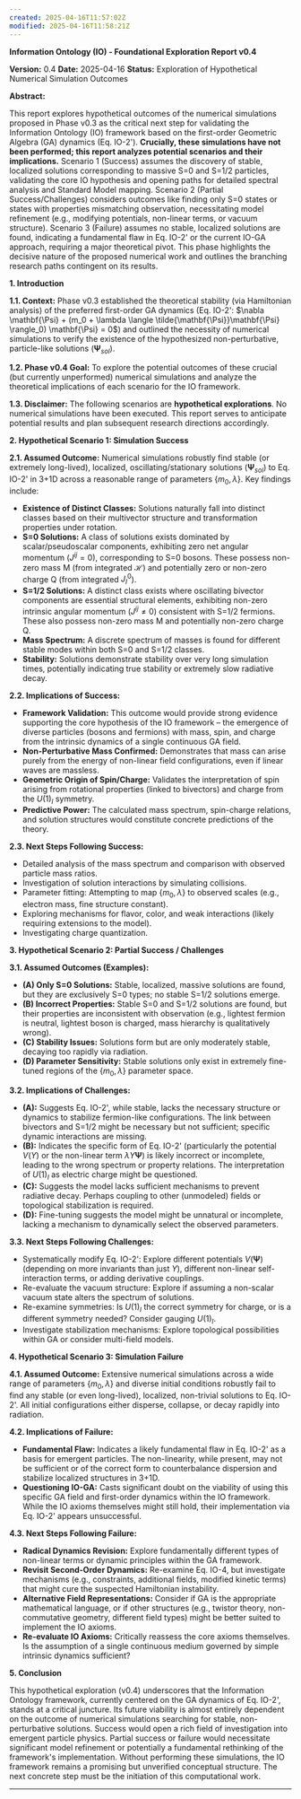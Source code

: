 ```yaml
---
created: 2025-04-16T11:57:02Z
modified: 2025-04-16T11:58:21Z
---
```

**Information Ontology (IO) - Foundational Exploration Report v0.4**

**Version:** 0.4
**Date:** 2025-04-16
**Status:** Exploration of Hypothetical Numerical Simulation Outcomes

**Abstract:**

This report explores hypothetical outcomes of the numerical simulations proposed in Phase v0.3 as the critical next step for validating the Information Ontology (IO) framework based on the first-order Geometric Algebra (GA) dynamics (Eq. IO-2'). **Crucially, these simulations have not been performed; this report analyzes potential scenarios and their implications.** Scenario 1 (Success) assumes the discovery of stable, localized solutions corresponding to massive S=0 and S=1/2 particles, validating the core IO hypothesis and opening paths for detailed spectral analysis and Standard Model mapping. Scenario 2 (Partial Success/Challenges) considers outcomes like finding only S=0 states or states with properties mismatching observation, necessitating model refinement (e.g., modifying potentials, non-linear terms, or vacuum structure). Scenario 3 (Failure) assumes no stable, localized solutions are found, indicating a fundamental flaw in Eq. IO-2' or the current IO-GA approach, requiring a major theoretical pivot. This phase highlights the decisive nature of the proposed numerical work and outlines the branching research paths contingent on its results.

**1. Introduction**

**1.1. Context:** Phase v0.3 established the theoretical stability (via Hamiltonian analysis) of the preferred first-order GA dynamics (Eq. IO-2': $\nabla \mathbf{\Psi} + (m_0 + \lambda \langle \tilde{\mathbf{\Psi}}\mathbf{\Psi} \rangle_0) \mathbf{\Psi} = 0$) and outlined the necessity of numerical simulations to verify the existence of the hypothesized non-perturbative, particle-like solutions ($\mathbf{\Psi}_{sol}$).

**1.2. Phase v0.4 Goal:** To explore the potential outcomes of these crucial (but currently unperformed) numerical simulations and analyze the theoretical implications of each scenario for the IO framework.

**1.3. Disclaimer:** The following scenarios are **hypothetical explorations**. No numerical simulations have been executed. This report serves to anticipate potential results and plan subsequent research directions accordingly.

**2. Hypothetical Scenario 1: Simulation Success**

**2.1. Assumed Outcome:** Numerical simulations robustly find stable (or extremely long-lived), localized, oscillating/stationary solutions ($\mathbf{\Psi}_{sol}$) to Eq. IO-2' in 3+1D across a reasonable range of parameters $\{m_0, \lambda\}$. Key findings include:
*   **Existence of Distinct Classes:** Solutions naturally fall into distinct classes based on their multivector structure and transformation properties under rotation.
*   **S=0 Solutions:** A class of solutions exists dominated by scalar/pseudoscalar components, exhibiting zero net angular momentum ($J^{ij}=0$), corresponding to S=0 bosons. These possess non-zero mass M (from integrated $\mathcal{H}$) and potentially zero or non-zero charge Q (from integrated $J^0_I$).
*   **S=1/2 Solutions:** A distinct class exists where oscillating bivector components are essential structural elements, exhibiting non-zero intrinsic angular momentum ($J^{ij} \neq 0$) consistent with S=1/2 fermions. These also possess non-zero mass M and potentially non-zero charge Q.
*   **Mass Spectrum:** A discrete spectrum of masses is found for different stable modes within both S=0 and S=1/2 classes.
*   **Stability:** Solutions demonstrate stability over very long simulation times, potentially indicating true stability or extremely slow radiative decay.

**2.2. Implications of Success:**
*   **Framework Validation:** This outcome would provide strong evidence supporting the core hypothesis of the IO framework – the emergence of diverse particles (bosons and fermions) with mass, spin, and charge from the intrinsic dynamics of a single continuous GA field.
*   **Non-Perturbative Mass Confirmed:** Demonstrates that mass can arise purely from the energy of non-linear field configurations, even if linear waves are massless.
*   **Geometric Origin of Spin/Charge:** Validates the interpretation of spin arising from rotational properties (linked to bivectors) and charge from the $U(1)_I$ symmetry.
*   **Predictive Power:** The calculated mass spectrum, spin-charge relations, and solution structures would constitute concrete predictions of the theory.

**2.3. Next Steps Following Success:**
*   Detailed analysis of the mass spectrum and comparison with observed particle mass ratios.
*   Investigation of solution interactions by simulating collisions.
*   Parameter fitting: Attempting to map $\{m_0, \lambda\}$ to observed scales (e.g., electron mass, fine structure constant).
*   Exploring mechanisms for flavor, color, and weak interactions (likely requiring extensions to the model).
*   Investigating charge quantization.

**3. Hypothetical Scenario 2: Partial Success / Challenges**

**3.1. Assumed Outcomes (Examples):**
*   **(A) Only S=0 Solutions:** Stable, localized, massive solutions are found, but they are exclusively S=0 types; no stable S=1/2 solutions emerge.
*   **(B) Incorrect Properties:** Stable S=0 and S=1/2 solutions are found, but their properties are inconsistent with observation (e.g., lightest fermion is neutral, lightest boson is charged, mass hierarchy is qualitatively wrong).
*   **(C) Stability Issues:** Solutions form but are only moderately stable, decaying too rapidly via radiation.
*   **(D) Parameter Sensitivity:** Stable solutions only exist in extremely fine-tuned regions of the $\{m_0, \lambda\}$ parameter space.

**3.2. Implications of Challenges:**
*   **(A):** Suggests Eq. IO-2', while stable, lacks the necessary structure or dynamics to stabilize fermion-like configurations. The link between bivectors and S=1/2 might be necessary but not sufficient; specific dynamic interactions are missing.
*   **(B):** Indicates the specific form of Eq. IO-2' (particularly the potential $V(Y)$ or the non-linear term $\lambda Y \mathbf{\Psi}$) is likely incorrect or incomplete, leading to the wrong spectrum or property relations. The interpretation of $U(1)_I$ as electric charge might be questioned.
*   **(C):** Suggests the model lacks sufficient mechanisms to prevent radiative decay. Perhaps coupling to other (unmodeled) fields or topological stabilization is required.
*   **(D):** Fine-tuning suggests the model might be unnatural or incomplete, lacking a mechanism to dynamically select the observed parameters.

**3.3. Next Steps Following Challenges:**
*   Systematically modify Eq. IO-2': Explore different potentials $V(\mathbf{\Psi})$ (depending on more invariants than just $Y$), different non-linear self-interaction terms, or adding derivative couplings.
*   Re-evaluate the vacuum structure: Explore if assuming a non-scalar vacuum state alters the spectrum of solutions.
*   Re-examine symmetries: Is $U(1)_I$ the correct symmetry for charge, or is a different symmetry needed? Consider gauging $U(1)_I$.
*   Investigate stabilization mechanisms: Explore topological possibilities within GA or consider multi-field models.

**4. Hypothetical Scenario 3: Simulation Failure**

**4.1. Assumed Outcome:** Extensive numerical simulations across a wide range of parameters $\{m_0, \lambda\}$ and diverse initial conditions robustly fail to find any stable (or even long-lived), localized, non-trivial solutions to Eq. IO-2'. All initial configurations either disperse, collapse, or decay rapidly into radiation.

**4.2. Implications of Failure:**
*   **Fundamental Flaw:** Indicates a likely fundamental flaw in Eq. IO-2' as a basis for emergent particles. The non-linearity, while present, may not be sufficient or of the correct form to counterbalance dispersion and stabilize localized structures in 3+1D.
*   **Questioning IO-GA:** Casts significant doubt on the viability of using this specific GA field and first-order dynamics within the IO framework. While the IO axioms themselves might still hold, their implementation via Eq. IO-2' appears unsuccessful.

**4.3. Next Steps Following Failure:**
*   **Radical Dynamics Revision:** Explore fundamentally different types of non-linear terms or dynamic principles within the GA framework.
*   **Revisit Second-Order Dynamics:** Re-examine Eq. IO-4, but investigate mechanisms (e.g., constraints, additional fields, modified kinetic terms) that might cure the suspected Hamiltonian instability.
*   **Alternative Field Representations:** Consider if GA is the appropriate mathematical language, or if other structures (e.g., twistor theory, non-commutative geometry, different field types) might be better suited to implement the IO axioms.
*   **Re-evaluate IO Axioms:** Critically reassess the core axioms themselves. Is the assumption of a single continuous medium governed by simple intrinsic dynamics sufficient?

**5. Conclusion**

This hypothetical exploration (v0.4) underscores that the Information Ontology framework, currently centered on the GA dynamics of Eq. IO-2', stands at a critical juncture. Its future viability is almost entirely dependent on the outcome of numerical simulations searching for stable, non-perturbative solutions. Success would open a rich field of investigation into emergent particle physics. Partial success or failure would necessitate significant model refinement or potentially a fundamental rethinking of the framework's implementation. Without performing these simulations, the IO framework remains a promising but unverified conceptual structure. The next concrete step must be the initiation of this computational work.

---